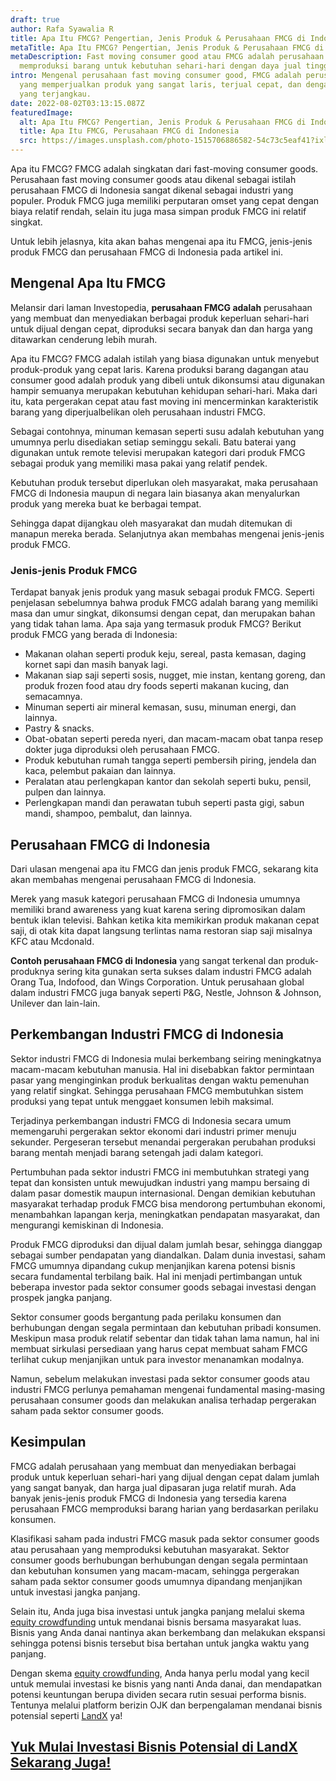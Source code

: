 ```yaml
---
draft: true
author: Rafa Syawalia R
title: Apa Itu FMCG? Pengertian, Jenis Produk & Perusahaan FMCG di Indonesia
metaTitle: Apa Itu FMCG? Pengertian, Jenis Produk & Perusahaan FMCG di Indonesia
metaDescription: Fast moving consumer good atau FMCG adalah perusahaan yang
  memproduksi barang untuk kebutuhan sehari-hari dengan daya jual tinggi.
intro: Mengenal perusahaan fast moving consumer good, FMCG adalah perusahaan
  yang memperjualkan produk yang sangat laris, terjual cepat, dan dengan harga
  yang terjangkau.
date: 2022-08-02T03:13:15.087Z
featuredImage:
  alt: Apa Itu FMCG? Pengertian, Jenis Produk & Perusahaan FMCG di Indonesia
  title: Apa Itu FMCG, Perusahaan FMCG di Indonesia
  src: https://images.unsplash.com/photo-1515706886582-54c73c5eaf41?ixlib=rb-1.2.1&ixid=MnwxMjA3fDB8MHxwaG90by1wYWdlfHx8fGVufDB8fHx8&auto=format&fit=crop&w=2070&q=80
---
```

Apa itu FMCG? FMCG adalah singkatan dari fast-moving consumer goods. Perusahaan fast moving consumer goods atau dikenal sebagai istilah perusahaan FMCG di Indonesia sangat dikenal sebagai industri yang populer. Produk FMCG juga memiliki perputaran omset yang cepat dengan biaya relatif rendah, selain itu juga masa simpan produk FMCG ini relatif singkat.

Untuk lebih jelasnya, kita akan bahas mengenai apa itu FMCG, jenis-jenis produk FMCG dan perusahaan FMCG di Indonesia pada artikel ini.

## Mengenal Apa Itu FMCG

Melansir dari laman Investopedia, **perusahaan FMCG adalah** perusahaan yang membuat dan menyediakan berbagai produk keperluan sehari-hari untuk dijual dengan cepat, diproduksi secara banyak dan dan harga yang ditawarkan cenderung lebih murah.

Apa itu FMCG? FMCG adalah istilah yang biasa digunakan untuk menyebut produk-produk yang cepat laris. Karena produksi barang dagangan atau consumer good adalah produk yang dibeli untuk dikonsumsi atau digunakan hampir semuanya merupakan kebutuhan kehidupan sehari-hari. Maka dari itu, kata pergerakan cepat atau fast moving ini mencerminkan karakteristik barang yang diperjualbelikan oleh perusahaan industri FMCG.

Sebagai contohnya, minuman kemasan seperti susu adalah kebutuhan yang umumnya perlu disediakan setiap seminggu sekali. Batu baterai yang digunakan untuk remote televisi merupakan kategori dari produk FMCG sebagai produk yang memiliki masa pakai yang relatif pendek.

Kebutuhan produk tersebut diperlukan oleh masyarakat, maka perusahaan FMCG di Indonesia maupun di negara lain biasanya akan menyalurkan produk yang mereka buat ke berbagai tempat.

Sehingga dapat dijangkau oleh masyarakat dan mudah ditemukan di manapun mereka berada. Selanjutnya akan membahas mengenai jenis-jenis produk FMCG.

### Jenis-jenis Produk FMCG

Terdapat banyak jenis produk yang masuk sebagai produk FMCG. Seperti penjelasan sebelumnya bahwa produk FMCG adalah barang yang memiliki masa dan umur singkat, dikonsumsi dengan cepat, dan merupakan bahan yang tidak tahan lama. Apa saja yang termasuk produk FMCG? Berikut produk FMCG yang berada di Indonesia:

* Makanan olahan seperti produk keju, sereal, pasta kemasan, daging kornet sapi dan masih banyak lagi.
* Makanan siap saji seperti sosis, nugget, mie instan, kentang goreng, dan produk frozen food atau dry foods seperti makanan kucing, dan semacamnya.
* Minuman seperti air mineral kemasan, susu, minuman energi, dan lainnya.
* Pastry & snacks.
* Obat-obatan seperti pereda nyeri, dan macam-macam obat tanpa resep dokter juga diproduksi oleh perusahaan FMCG.
* Produk kebutuhan rumah tangga seperti pembersih piring, jendela dan kaca, pelembut pakaian dan lainnya.
* Peralatan atau perlengkapan kantor dan sekolah seperti buku, pensil, pulpen dan lainnya.
* Perlengkapan mandi dan perawatan tubuh seperti pasta gigi, sabun mandi, shampoo, pembalut, dan lainnya.

## Perusahaan FMCG di Indonesia

Dari ulasan mengenai apa itu FMCG dan jenis produk FMCG, sekarang kita akan membahas mengenai perusahaan FMCG di Indonesia. 

Merek yang masuk kategori perusahaan FMCG di Indonesia umumnya memiliki brand awareness yang kuat karena  sering dipromosikan dalam bentuk iklan televisi. Bahkan ketika kita memikirkan produk makanan cepat saji, di otak kita dapat langsung terlintas nama restoran siap saji misalnya KFC atau Mcdonald.

**Contoh perusahaan FMCG di Indonesia** yang sangat terkenal dan produk-produknya sering kita gunakan serta sukses dalam industri FMCG adalah Orang Tua, Indofood, dan Wings Corporation. Untuk perusahaan global dalam industri FMCG juga banyak seperti P&G, Nestle, Johnson & Johnson, Unilever dan lain-lain. 

## Perkembangan Industri FMCG di Indonesia

Sektor industri FMCG di Indonesia mulai berkembang seiring meningkatnya macam-macam kebutuhan manusia. Hal ini disebabkan faktor permintaan pasar yang menginginkan produk berkualitas dengan waktu pemenuhan yang relatif singkat. Sehingga perusahaan FMCG membutuhkan sistem produksi yang tepat untuk menggaet konsumen lebih maksimal. 

Terjadinya perkembangan industri FMCG di Indonesia secara umum memengaruhi pergerakan sektor ekonomi dari industri primer menuju sekunder. Pergeseran tersebut menandai pergerakan perubahan produksi barang mentah menjadi barang setengah jadi dalam kategori.

Pertumbuhan pada sektor industri FMCG ini membutuhkan strategi yang tepat dan konsisten untuk mewujudkan industri yang mampu bersaing di dalam pasar domestik maupun internasional. Dengan demikian kebutuhan masyarakat terhadap produk FMCG bisa mendorong pertumbuhan ekonomi, menambahkan lapangan kerja, meningkatkan pendapatan masyarakat, dan mengurangi kemiskinan di Indonesia. 

Produk FMCG diproduksi dan dijual dalam jumlah besar, sehingga dianggap sebagai sumber pendapatan yang diandalkan. Dalam dunia investasi, saham FMCG umumnya dipandang cukup menjanjikan karena potensi bisnis secara fundamental terbilang baik. Hal ini menjadi pertimbangan untuk beberapa investor pada sektor consumer goods sebagai investasi dengan prospek jangka panjang.

Sektor consumer goods bergantung pada perilaku konsumen dan berhubungan dengan segala permintaan dan kebutuhan pribadi konsumen. Meskipun masa produk relatif sebentar dan tidak tahan lama namun, hal ini membuat sirkulasi persediaan yang harus cepat membuat saham FMCG terlihat cukup menjanjikan untuk para investor menanamkan modalnya.

Namun, sebelum melakukan investasi pada sektor consumer goods atau industri FMCG perlunya pemahaman mengenai fundamental masing-masing perusahaan consumer goods dan melakukan analisa terhadap pergerakan saham pada sektor consumer goods. 

## Kesimpulan

FMCG adalah perusahaan yang membuat dan menyediakan berbagai produk untuk keperluan sehari-hari yang dijual dengan cepat dalam jumlah yang sangat banyak, dan harga jual dipasaran juga relatif murah. Ada banyak jenis-jenis produk FMCG di Indonesia yang tersedia karena perusahaan FMCG memproduksi barang harian yang berdasarkan perilaku konsumen.

Klasifikasi saham pada industri FMCG masuk pada sektor consumer goods atau perusahaan yang memproduksi kebutuhan masyarakat. Sektor consumer goods berhubungan berhubungan dengan segala permintaan dan kebutuhan konsumen yang macam-macam, sehingga pergerakan saham pada sektor consumer goods umumnya dipandang menjanjikan untuk investasi jangka panjang.

Selain itu, Anda juga bisa  investasi untuk jangka panjang melalui skema [equity crowdfunding](https://landx.id/) untuk mendanai bisnis bersama masyarakat luas. Bisnis yang Anda danai nantinya akan berkembang dan melakukan ekspansi sehingga potensi bisnis tersebut bisa bertahan untuk jangka waktu yang panjang.

Dengan skema [equity crowdfunding](https://landx.id/), Anda hanya perlu modal yang kecil untuk memulai investasi ke bisnis yang nanti Anda danai, dan mendapatkan potensi keuntungan berupa dividen secara rutin sesuai performa bisnis. Tentunya melalui platform berizin OJK dan berpengalaman mendanai bisnis potensial seperti [LandX](https://landx.id/) ya!

## [Yuk Mulai Investasi Bisnis Potensial di LandX Sekarang Juga!](https://landx.id/project/?utm_source=Blog&utm_medium=organic+keyword&utm_campaign=blog&utm_id=Blog)